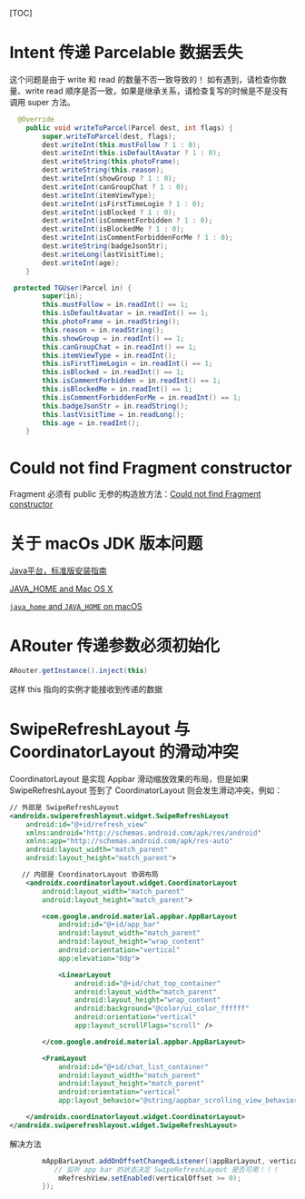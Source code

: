 [TOC]

# Intent 传递 Parcelable 数据丢失

这个问题是由于 write 和 read 的数量不否一致导致的！ 如有遇到，请检查你数量、write read 顺序是否一致，如果是继承关系，请检查复写的时候是不是没有调用 super 方法。

```java
  @Override
    public void writeToParcel(Parcel dest, int flags) {
        super.writeToParcel(dest, flags);
        dest.writeInt(this.mustFollow ? 1 : 0);
        dest.writeInt(this.isDefaultAvatar ? 1 : 0);
        dest.writeString(this.photoFrame);
        dest.writeString(this.reason);
        dest.writeInt(showGroup ? 1 : 0);
        dest.writeInt(canGroupChat ? 1 : 0);
        dest.writeInt(itemViewType);
        dest.writeInt(isFirstTimeLogin ? 1 : 0);
        dest.writeInt(isBlocked ? 1 : 0);
        dest.writeInt(isCommentForbidden ? 1 : 0);
        dest.writeInt(isBlockedMe ? 1 : 0);
        dest.writeInt(isCommentForbiddenForMe ? 1 : 0);
        dest.writeString(badgeJsonStr);
        dest.writeLong(lastVisitTime);
        dest.writeInt(age);
    }
```

```java
 protected TGUser(Parcel in) {
        super(in);
        this.mustFollow = in.readInt() == 1;
        this.isDefaultAvatar = in.readInt() == 1;
        this.photoFrame = in.readString();
        this.reason = in.readString();
        this.showGroup = in.readInt() == 1;
        this.canGroupChat = in.readInt() == 1;
        this.itemViewType = in.readInt();
        this.isFirstTimeLogin = in.readInt() == 1;
        this.isBlocked = in.readInt() == 1;
        this.isCommentForbidden = in.readInt() == 1;
        this.isBlockedMe = in.readInt() == 1;
        this.isCommentForbiddenForMe = in.readInt() == 1;
        this.badgeJsonStr = in.readString();
        this.lastVisitTime = in.readLong();
        this.age = in.readInt();
    }
```



# Could not find Fragment constructor 

Fragment 必须有 public 无参的构造放方法：[Could not find Fragment constructor](https://stackoverflow.com/questions/51831053/could-not-find-fragment-constructor)



# 关于 macOs JDK 版本问题

[Java平台，标准版安装指南](https://docs.oracle.com/javase/9/install/installation-jdk-and-jre-macos.htm#JSJIG-GUID-2FE451B0-9572-4E38-A1A5-568B77B146DE)

[JAVA_HOME and Mac OS X](https://mattshomepage.com/articles/2016/May/22/java_home_mac_os_x/)

[`java_home` and `JAVA_HOME` on macOS](https://medium.com/notes-for-geeks/java-home-and-java-home-on-macos-f246cab643bd)





# ARouter 传递参数必须初始化

```java
ARouter.getInstance().inject(this)
```

这样 this 指向的实例才能接收到传递的数据



# SwipeRefreshLayout 与 CoordinatorLayout 的滑动冲突

CoordinatorLayout 是实现 Appbar 滑动缩放效果的布局，但是如果 SwipeRefreshLayout 签到了 CoordinatorLayout 则会发生滑动冲突，例如：

```xml
// 外部是 SwipeRefreshLayout 
<androidx.swiperefreshlayout.widget.SwipeRefreshLayout
    android:id="@+id/refresh_view"
    xmlns:android="http://schemas.android.com/apk/res/android"
    xmlns:app="http://schemas.android.com/apk/res-auto"
    android:layout_width="match_parent"
    android:layout_height="match_parent">

   // 内部是 CoordinatorLayout 协调布局
    <androidx.coordinatorlayout.widget.CoordinatorLayout
        android:layout_width="match_parent"
        android:layout_height="match_parent">

        <com.google.android.material.appbar.AppBarLayout
            android:id="@+id/app_bar"
            android:layout_width="match_parent"
            android:layout_height="wrap_content"
            android:orientation="vertical"
            app:elevation="0dp">

            <LinearLayout
                android:id="@+id/chat_top_container"
                android:layout_width="match_parent"
                android:layout_height="wrap_content"
                android:background="@color/ui_color_ffffff"
                android:orientation="vertical"
                app:layout_scrollFlags="scroll" />

        </com.google.android.material.appbar.AppBarLayout>

        <FramLayout
            android:id="@+id/chat_list_container"
            android:layout_width="match_parent"
            android:layout_height="match_parent"
            android:orientation="vertical"
            app:layout_behavior="@string/appbar_scrolling_view_behavior"/>

    </androidx.coordinatorlayout.widget.CoordinatorLayout>
</androidx.swiperefreshlayout.widget.SwipeRefreshLayout>

```

解决方法

```java
        mAppBarLayout.addOnOffsetChangedListener((appBarLayout, verticalOffset) -> {
           // 监听 app bar 的状态决定 SwipeRefreshLayout 是否可用！！！
            mRefreshView.setEnabled(verticalOffset >= 0);
        });
```

